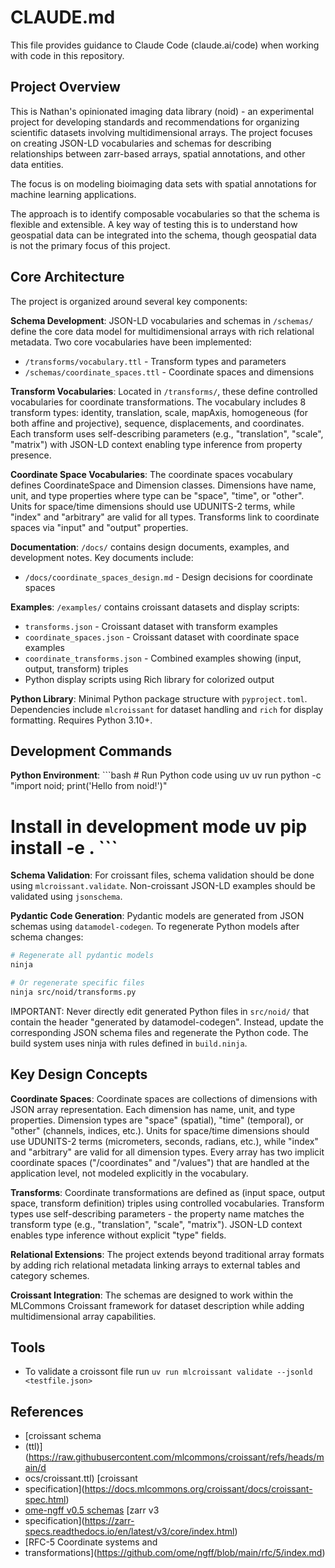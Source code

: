 # CLAUDE.md

This file provides guidance to Claude Code (claude.ai/code) when working with
code in this repository.

## Project Overview

This is Nathan's opinionated imaging data library (noid) - an experimental
project for developing standards and recommendations for organizing scientific
datasets involving multidimensional arrays. The project focuses on creating
JSON-LD vocabularies and schemas for describing relationships between zarr-based
arrays, spatial annotations, and other data entities.

The focus is on modeling bioimaging data sets with spatial annotations for
machine learning applications.

The approach is to identify composable vocabularies so that the schema is
flexible and extensible. A key way of testing this is to understand how
geospatial data can be integrated into the schema, though geospatial data is not
the primary focus of this project.

## Core Architecture

The project is organized around several key components:

**Schema Development**: JSON-LD vocabularies and schemas in `/schemas/`
define the core data model for multidimensional arrays with rich relational
metadata. Two core vocabularies have been implemented:
- `/transforms/vocabulary.ttl` - Transform types and parameters
- `/schemas/coordinate_spaces.ttl` - Coordinate spaces and dimensions

**Transform Vocabularies**: Located in `/transforms/`, these define
controlled vocabularies for coordinate transformations. The vocabulary includes
8 transform types: identity, translation, scale, mapAxis, homogeneous (for both
affine and projective), sequence, displacements, and coordinates.
Each transform uses self-describing parameters (e.g., "translation", "scale",
"matrix") with JSON-LD context enabling type inference from property presence.

**Coordinate Space Vocabularies**: The coordinate spaces vocabulary defines
CoordinateSpace and Dimension classes. Dimensions have name, unit, and type
properties where type can be "space", "time", or "other". Units for space/time
dimensions should use UDUNITS-2 terms, while "index" and "arbitrary" are valid
for all types. Transforms link to coordinate spaces via "input" and "output"
properties.

**Documentation**: `/docs/` contains design documents, examples, and development
notes. Key documents include:
- `/docs/coordinate_spaces_design.md` - Design decisions for coordinate spaces

**Examples**: `/examples/` contains croissant datasets and display scripts:
- `transforms.json` - Croissant dataset with transform examples
- `coordinate_spaces.json` - Croissant dataset with coordinate space examples  
- `coordinate_transforms.json` - Combined examples showing (input, output, transform) triples
- Python display scripts using Rich library for colorized output

**Python Library**: Minimal Python package structure with `pyproject.toml`.
Dependencies include `mlcroissant` for dataset handling and `rich` for display
formatting. Requires Python 3.10+.

## Development Commands

**Python Environment**: ```bash # Run Python code using uv uv run python -c
"import noid; print('Hello from noid!')"

# Install in development mode uv pip install -e . ```

**Schema Validation**: For croissant files, schema validation should be
done using `mlcroissant.validate`. Non-croissant JSON-LD examples  should be
validated using `jsonschema`.

**Pydantic Code Generation**: Pydantic models are generated from JSON schemas
using `datamodel-codegen`. To regenerate Python models after schema changes:
```bash
# Regenerate all pydantic models
ninja

# Or regenerate specific files
ninja src/noid/transforms.py
```

IMPORTANT: Never directly edit generated Python files in `src/noid/` that contain
the header "generated by datamodel-codegen". Instead, update the corresponding
JSON schema files and regenerate the Python code. The build system uses ninja
with rules defined in `build.ninja`.

## Key Design Concepts

**Coordinate Spaces**: Coordinate spaces are collections of dimensions with
JSON array representation. Each dimension has name, unit, and type properties.
Dimension types are "space" (spatial), "time" (temporal), or "other" 
(channels, indices, etc.). Units for space/time dimensions should use UDUNITS-2
terms (micrometers, seconds, radians, etc.), while "index" and "arbitrary" are
valid for all dimension types. Every array has two implicit coordinate spaces
("/coordinates" and "/values") that are handled at the application level, not
modeled explicitly in the vocabulary.

**Transforms**: Coordinate transformations are defined as (input space, output
space, transform definition) triples using controlled vocabularies. Transform
types use self-describing parameters - the property name matches the transform
type (e.g., "translation", "scale", "matrix"). JSON-LD context enables type
inference without explicit "type" fields.

**Relational Extensions**: The project extends beyond traditional array formats
by adding rich relational metadata linking arrays to external tables and
category schemes.

**Croissant Integration**: The schemas are designed to work within the MLCommons
Croissant framework for dataset description while adding multidimensional array
capabilities.

## Tools

- To validate a croissont file run
  `uv run mlcroissant validate --jsonld <testfile.json>`

## References

- [croissant schema
- (ttl)](https://raw.githubusercontent.com/mlcommons/croissant/refs/heads/main/d
- ocs/croissant.ttl) [croissant
- specification](https://docs.mlcommons.org/croissant/docs/croissant-spec.html)
- [ome-ngff v0.5 schemas](https://github.com/ome/ngff/tree/v0.5/schemas) [zarr v3
- specification](https://zarr-specs.readthedocs.io/en/latest/v3/core/index.html)
- [RFC-5 Coordinate systems and
- transformations](https://github.com/ome/ngff/blob/main/rfc/5/index.md)
